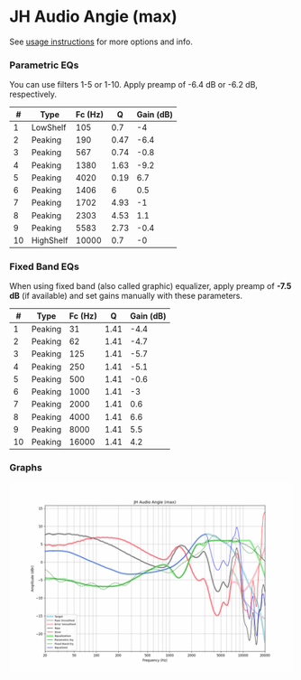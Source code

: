 # JH Audio Angie (max)
See [usage instructions](https://github.com/jaakkopasanen/AutoEq#usage) for more options and info.

### Parametric EQs
You can use filters 1-5 or 1-10. Apply preamp of -6.4 dB or -6.2 dB, respectively.

|   # | Type      |   Fc (Hz) |    Q |   Gain (dB) |
|-----|-----------|-----------|------|-------------|
|   1 | LowShelf  |       105 | 0.7  |        -4   |
|   2 | Peaking   |       190 | 0.47 |        -6.4 |
|   3 | Peaking   |       567 | 0.74 |        -0.8 |
|   4 | Peaking   |      1380 | 1.63 |        -9.2 |
|   5 | Peaking   |      4020 | 0.19 |         6.7 |
|   6 | Peaking   |      1406 | 6    |         0.5 |
|   7 | Peaking   |      1702 | 4.93 |        -1   |
|   8 | Peaking   |      2303 | 4.53 |         1.1 |
|   9 | Peaking   |      5583 | 2.73 |        -0.4 |
|  10 | HighShelf |     10000 | 0.7  |        -0   |

### Fixed Band EQs
When using fixed band (also called graphic) equalizer, apply preamp of **-7.5 dB** (if available) and set gains manually with these parameters.

|   # | Type    |   Fc (Hz) |    Q |   Gain (dB) |
|-----|---------|-----------|------|-------------|
|   1 | Peaking |        31 | 1.41 |        -4.4 |
|   2 | Peaking |        62 | 1.41 |        -4.7 |
|   3 | Peaking |       125 | 1.41 |        -5.7 |
|   4 | Peaking |       250 | 1.41 |        -5.1 |
|   5 | Peaking |       500 | 1.41 |        -0.6 |
|   6 | Peaking |      1000 | 1.41 |        -3   |
|   7 | Peaking |      2000 | 1.41 |         0.6 |
|   8 | Peaking |      4000 | 1.41 |         6.6 |
|   9 | Peaking |      8000 | 1.41 |         5.5 |
|  10 | Peaking |     16000 | 1.41 |         4.2 |

### Graphs
![](./JH%20Audio%20Angie%20(max).png)
